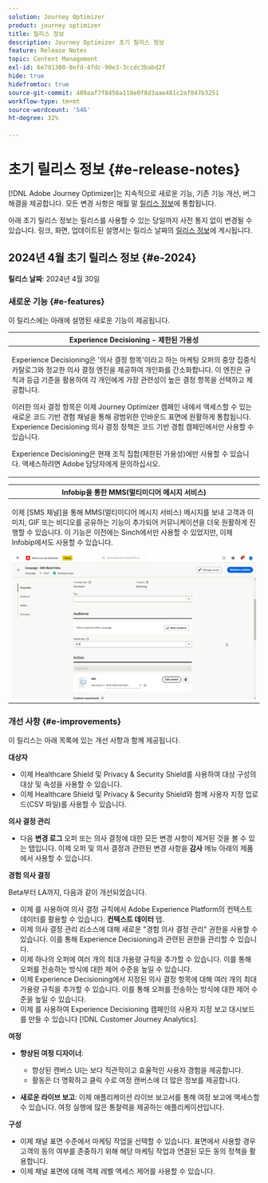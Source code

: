 ```yaml
---
solution: Journey Optimizer
product: journey optimizer
title: 릴리스 정보
description: Journey Optimizer 초기 릴리스 정보
feature: Release Notes
topic: Content Management
exl-id: 6e7d1300-8efd-4fdc-90e3-3ccdc3babd2f
hide: true
hidefromtoc: true
source-git-commit: 409aaf7f8458a118e0f8d3aae481c2af047b3251
workflow-type: tm+mt
source-wordcount: '546'
ht-degree: 32%

---
```


# 초기 릴리스 정보 {#e-release-notes}

[!DNL Adobe Journey Optimizer]는 지속적으로 새로운 기능, 기존 기능 개선, 버그 해결을 제공합니다. 모든 변경 사항은 매월 말 [릴리스 정보](release-notes.md)에 통합됩니다.

아래 초기 릴리스 정보는 릴리스를 사용할 수 있는 당일까지 사전 통지 없이 변경될 수 있습니다. 링크, 화면, 업데이트된 설명서는 릴리스 날짜의 [릴리스 정보](release-notes.md)에 게시됩니다.

## 2024년 4월 초기 릴리스 정보 {#e-2024}

**릴리스 날짜**: 2024년 4월 30일

### 새로운 기능 {#e-features}

이 릴리스에는 아래에 설명된 새로운 기능이 제공됩니다.

<!--table>
<thead>
<tr>
<th><strong>Business rules - Private Beta</strong><br/></th>
</tr>
</thead>
<tbody>
<tr>
<td>
<p>It is now possible to create and apply rule sets to your marketing communications.  </p>
</td>
</tr>
</tbody>
</table-->

<table>
<thead>
<tr>
<th><strong>Experience Decisioning - 제한된 가용성</strong><br/></th>
</tr>
</thead>
<tbody>
<tr>
<td>
<p>Experience Decisioning은 '의사 결정 항목'이라고 하는 마케팅 오퍼의 중앙 집중식 카탈로그와 정교한 의사 결정 엔진을 제공하여 개인화를 간소화합니다. 이 엔진은 규칙과 등급 기준을 활용하여 각 개인에게 가장 관련성이 높은 결정 항목을 선택하고 제공합니다.</p>
<p>이러한 의사 결정 항목은 이제 Journey Optimizer 캠페인 내에서 액세스할 수 있는 새로운 코드 기반 경험 채널을 통해 광범위한 인바운드 표면에 원활하게 통합됩니다. Experience Decisioning 의사 결정 정책은 코드 기반 경험 캠페인에서만 사용할 수 있습니다.</p>
<p>Experience Decisioning은 현재 조직 집합(제한된 가용성)에만 사용할 수 있습니다. 액세스하려면 Adobe 담당자에게 문의하십시오.</p>
</td>
</tr>
</tbody>
</table>

<!--table>
<thead>
<tr>
<th><strong>Personalization - Local Lookups - Multi-Entity Support - Beta</strong><br/></th>
</tr>
</thead>
<tbody>
<tr>
<td>
<p>TBD</p>
</td>
</tr>
</tbody>
</table-->

<table>
<thead>
<tr>
<th><strong>Infobip을 통한 MMS(멀티미디어 메시지 서비스)</strong><br/></th>
</tr>
</thead>
<tbody>
<tr>
<td>
<p>이제 [SMS 채널]을 통해 MMS(멀티미디어 메시지 서비스) 메시지를 보내 고객과 이미지, GIF 또는 비디오를 공유하는 기능이 추가되어 커뮤니케이션을 더욱 원활하게 진행할 수 있습니다. 이 기능은 이전에는 Sinch에서만 사용할 수 있었지만, 이제 Infobip에서도 사용할 수 있습니다.</p>
<img src="assets/do-not-localize/mms.gif"/>
</td>
</tr>
</tbody>
</table>

<!-- table>
<thead>
<tr>
<th><strong>AI Assistant - Experience Variant Generation - Beta</strong><br/></th>
</tr>
</thead>
<tbody>
<tr>
<td>
<p>Once you have created and personalized your message, take your content to the next level with the AI assistant. You can now use the AI assistant to optimize your message's impact by experimenting with different main titles, and images. Each variant is managed as a unique Treatment, to measure and compare which title effectively generates more clicks.</p>
</td>
</tr>
</tbody>
</table-->

<!--table>
<thead>
<tr>
<th><strong>IP Warmup Workflow - LA</strong><br/></th>
</tr>
</thead>
<tbody>
<tr>
<td>
<p>You can now easily perform IP warmup workflows directly from the Journey Optimizer interface in a standardized and efficient way that follows the best practices for optimal deliverability.</p>
</td>
</tr>
</tbody>
</table-->

<!--table>
<thead>
<tr>
<th><strong>Email Surface Personalization - Private beta </strong><br/></th>
</tr>
</thead>
<tbody>
<tr>
<td>
<p>You can now define dynamic subdomains and personalized header parameters when creating email channel surfaces, for increased flexibility and control over your email settings.</p>
</td>
</tr>
</tbody>
</table-->

### 개선 사항 {#e-improvements}

이 릴리스는 아래 목록에 있는 개선 사항과 함께 제공됩니다.

<!--
* **ExD reporting in AEP**: TBD
-->

**대상자**

* 이제 Healthcare Shield 및 Privacy &amp; Security Shield를 사용하여 대상 구성의 대상 및 속성을 사용할 수 있습니다.
* 이제 Healthcare Shield 및 Privacy &amp; Security Shield와 함께 사용자 지정 업로드(CSV 파일)를 사용할 수 있습니다.

<!--
* **Experience Decisioning + Code-based experiences (LA)**: You can now leverage the Experience decisioning feature to use decision items in your code-based campaigns. Note: The Code-based experience channel and Experience decisioning are not available for organizations that have purchased the Adobe Healthcare Shield and Privacy and Security Shield add-on offerings.
-->
<!--
* **Expression Fragments supported for Web and In-App**: Expression fragments are now available for the Web and In-app channels. 
-->


<!--
* **DULE for AJO Channel Surface**: It is now possible to apply a label on certain profile attributes to restrict their usage inside a channel surface through marketing actions.
-->


<!--
* **List-Unsubscribe updates**: Following on the recent Gmail and Yahoo announcements for bulk senders, Journey Optimizer supports the "post/1-click" List-Unsubscribe option. 
-->

**의사 결정 관리**

* 다음 **변경 로그** 오퍼 또는 의사 결정에 대한 모든 변경 사항이 제거된 것을 볼 수 있는 탭입니다. 이제 오퍼 및 의사 결정과 관련된 변경 사항을 **감사** 메뉴 아래의 제품에서 사용할 수 있습니다.

**경험 의사 결정**

Beta부터 LA까지, 다음과 같이 개선되었습니다.

<!-- TO CONFIRM * Experience Decisioning left navigation menus have been renamed:
    * "Items" is now "Catalogs"
    * "Configuration" is now "Strategy setup"-->
* 이제 를 사용하여 의사 결정 규칙에서 Adobe Experience Platform의 컨텍스트 데이터를 활용할 수 있습니다. **컨텍스트 데이터** 탭.
* 이제 의사 결정 관리 리소스에 대해 새로운 &quot;경험 의사 결정 관리&quot; 권한을 사용할 수 있습니다. 이를 통해 Experience Decisioning과 관련된 권한을 관리할 수 있습니다.
* 이제 하나의 오퍼에 여러 개의 최대 가용량 규칙을 추가할 수 있습니다. 이를 통해 오퍼를 전송하는 방식에 대한 제어 수준을 높일 수 있습니다.
* 이제 Experience Decisioning에서 지정된 의사 결정 항목에 대해 여러 개의 최대 가용량 규칙을 추가할 수 있습니다. 이를 통해 오퍼를 전송하는 방식에 대한 제어 수준을 높일 수 있습니다.
* 이제 를 사용하여 Experience Decisioning 캠페인의 사용자 지정 보고 대시보드를 만들 수 있습니다 [!DNL Customer Journey Analytics].

**여정**

* **향상된 여정 디자이너**:

   * 향상된 캔버스 UI는 보다 직관적이고 효율적인 사용자 경험을 제공합니다.
   * 활동은 더 명확하고 클릭 수로 여정 캔버스에 더 많은 정보를 제공합니다.

* **새로운 라이브 보고**: 이제 애플리케이션 라이브 보고서를 통해 여정 보고에 액세스할 수 있습니다. 여정 실행에 많은 통찰력을 제공하는 애플리케이션입니다.

**구성**

* 이제 채널 표면 수준에서 마케팅 작업을 선택할 수 있습니다. 표면에서 사용할 경우 고객의 동의 여부를 존중하기 위해 해당 마케팅 작업과 연결된 모든 동의 정책을 활용합니다.
* 이제 채널 표면에 대해 객체 레벨 액세스 제어를 사용할 수 있습니다.

